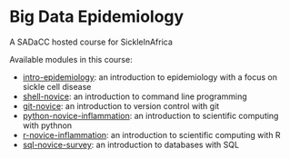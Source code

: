 Big Data Epidemiology
=====================

A SADaCC hosted course for SickleInAfrica

Available modules in this course:
* [intro-epidemiology](https://sickle-in-africa.github.io/bde.intro-epidemiology/): an introduction to epidemiology with a focus on sickle cell disease
* [shell-novice](https://sickle-in-africa.github.io/bde.shell-novice/): an introduction to command line programming
* [git-novice](https://sickle-in-africa.github.io/bde.git-novice/): an introduction to version control with git
* [python-novice-inflammation](https://sickle-in-africa.github.io/bde.python-novice-inflammation/): an introduction to scientific computing with pythnon
* [r-novice-inflammation](https://github.com/sickle-in-africa/bde.r-novice-inflammation): an introduction to scientific computing with R
* [sql-novice-survey](https://github.com/sickle-in-africa/bde.sql-novice-survey): an introduction to databases with SQL
